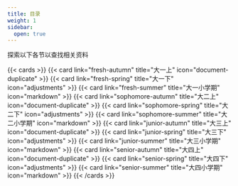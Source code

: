 ```yaml
---
title: 目录
weight: 1
sidebar:
  open: true
---
```


探索以下各节以查找相关资料

<!--more-->

{{< cards >}}
  {{< card link="fresh-autumn" title="大一上" icon="document-duplicate" >}}
  {{< card link="fresh-spring" title="大一下" icon="adjustments" >}}
  {{< card link="fresh-summer" title="大一小学期" icon="markdown" >}}
  {{< card link="sophomore-autumn" title="大二上" icon="document-duplicate" >}}
  {{< card link="sophomore-spring" title="大二下" icon="adjustments" >}}
  {{< card link="sophomore-summer" title="大二小学期" icon="markdown" >}}
  {{< card link="junior-autumn" title="大三上" icon="document-duplicate" >}}
  {{< card link="junior-spring" title="大三下" icon="adjustments" >}}
  {{< card link="junior-summer" title="大三小学期" icon="markdown" >}}
  {{< card link="senior-autumn" title="大四上" icon="document-duplicate" >}}
  {{< card link="senior-spring" title="大四下" icon="adjustments" >}}
  {{< card link="senior-summer" title="大四小学期" icon="markdown" >}}
{{< /cards >}}
